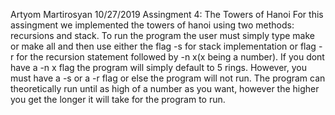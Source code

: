 Artyom Martirosyan
10/27/2019
Assingment 4: The Towers of Hanoi
For this assingment we implemented the towers of hanoi using two methods: recursions and stack. To run the program the user must simply type make or make all and then use either the flag -s for stack implementation or flag -r for the recursion statement followed by -n x(x being a number). If you dont have a -n x flag the program will simply default to 5 rings. However, you must have a -s or a -r flag or else the program will not run. The program can theoretically run until as high of a number as you want, however the higher you get the longer it will take for the program to run.
